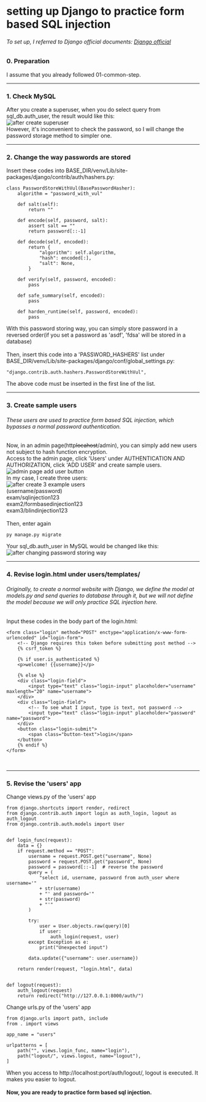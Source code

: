 # setting up Django to practice form based SQL injection
###### To set up, I referred to Django official documents: [Django official](https://www.djangoproject.com/)

### 0. Preparation
I assume that you already followed 01-common-step.

-----------

### 1. Check MySQL
After you create a superuser, when you do select query from sql_db.auth_user, the result would like this:  
![after create superuser](https://user-images.githubusercontent.com/63287638/120335125-2e6ffa80-c32c-11eb-9901-26c3a42a265f.PNG)
</br>
However, it's inconvenient to check the password, so I will change the password storage method to simpler one.

-----------

### 2. Change the way passwords are stored
Insert these codes into BASE_DIR/venv/Lib/site-packages/django/contrib/auth/hashers.py: 

    class PasswordStoreWithVul(BasePasswordHasher):
        algorithm = "password_with_vul"

        def salt(self):
            return ""

        def encode(self, password, salt):
            assert salt == ""
            return password[::-1]

        def decode(self, encoded):
            return {
                "algorithm": self.algorithm,
                "hash": encoded[:],
                "salt": None,
            }

        def verify(self, password, encoded):
            pass

        def safe_summary(self, encoded):
            pass

        def harden_runtime(self, password, encoded):
            pass

With this password storing way, you can simply store password in a reversed order(if you set a password as 'asdf', 'fdsa' will be stored in a database)
</br>
</br>
Then, insert this code into a 'PASSWORD_HASHERS' list under BASE_DIR/venv/Lib/site-packages/django/conf/global_settings.py:

    "django.contrib.auth.hashers.PasswordStoreWithVul",

The above code must be inserted in the first line of the list.

-----------

### 3. Create sample users
###### These users are used to practice form based SQL injection, which bypasses a normal password authentication.
Now, in an admin page(http~~locahost~~/admin), you can simply add new users not subject to hash function encryption.  
Access to the admin page, click 'Users' under AUTHENTICATION AND AUTHORIZATION, click 'ADD USER' and create sample users.  
![admin page add user button](https://user-images.githubusercontent.com/63287638/120339493-1f8b4700-c330-11eb-9e85-63a6a29c5e8f.png)
</br>
In my case, I create three users:  
![after create 3 example users](https://user-images.githubusercontent.com/63287638/120340389-f4edbe00-c330-11eb-9a36-069319855d55.PNG)
</br>
(username/password)  
exam/sqlinjection123  
exam2/formbasedinjection123  
exam3/blindinjection123  
</br>
Then, enter again

    py manage.py migrate

Your sql_db.auth_user in MySQL would be changed like this:  
![after changing password storing way](https://user-images.githubusercontent.com/63287638/120423493-7f700500-c3a5-11eb-8a71-9cf74191cf1a.PNG)
</br>

-----------

### 4. Revise login.html under users/templates/
###### Originally, to create a normal website with Django, we define the model at models.py and send queries to database through it, but we will not define the model because we will only practice SQL injection here.
Input these codes in the body part of the login.html:

    <form class="login" method="POST" enctype="application/x-www-form-urlencoded" id="login-form">
        <!-- Django requires this token before submitting post method -->
        {% csrf_token %}

        {% if user.is_authenticated %}
        <p>welcome! {{username}}</p>

        {% else %}
        <div class="login-field">
            <input type="text" class="login-input" placeholder="username" maxlength="20" name="username">
        </div>
        <div class="login-field">
            <!-- To see what I input, type is text, not password -->
            <input type="text" class="login-input" placeholder="password" name="password">
        </div>
        <button class="login-submit">
            <span class="button-text">login</span>
        </button>
        {% endif %}
    </form>

</br>

-----------

### 5. Revise the 'users' app
Change views.py of the 'users' app

    from django.shortcuts import render, redirect
    from django.contrib.auth import login as auth_login, logout as auth_logout
    from django.contrib.auth.models import User


    def login_func(request):
        data = {}
        if request.method == "POST":
            username = request.POST.get("username", None)
            password = request.POST.get("password", None)
            password = password[::-1]  # reverse the password
            query = (
                "select id, username, password from auth_user where username='"
                + str(username)
                + "' and password='"
                + str(password)
                + "'"
            )

            try:
                user = User.objects.raw(query)[0]
                if user:
                    auth_login(request, user)
            except Exception as e:
                print("Unexpected input")

            data.update({"username": user.username})

        return render(request, "login.html", data)


    def logout(request):
        auth_logout(request)
        return redirect("http://127.0.0.1:8000/auth/")

Change urls.py of the 'users' app

    from django.urls import path, include
    from . import views

    app_name = "users"

    urlpatterns = [
        path("", views.login_func, name="login"),
        path("logout/", views.logout, name="logout"),
    ]

When you access to ht<span>tp://</span>localhost:port/auth/logout/, logout is executed. It makes you easier to logout.  
</br>
__Now, you are ready to practice form based sql injection.__
